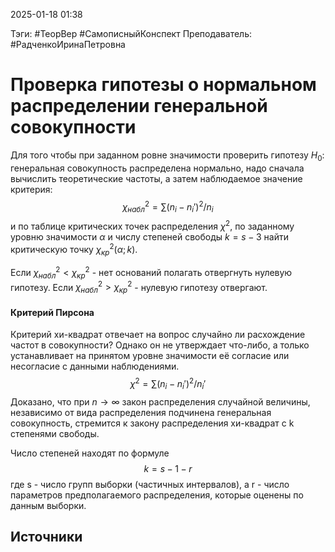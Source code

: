 2025-01-18 01:38

Тэги: #ТеорВер #СамописныйКонспект
Преподаватель: #РадченкоИринаПетровна
# Проверка гипотезы о нормальном распределении генеральной совокупности

Для того чтобы при заданном ровне значимости проверить гипотезу $H_{0}$: генеральная совокупность распределена нормально, надо сначала вычислить теоретические частоты, а затем наблюдаемое значение критерия:
$$\chi^{2}_{набл} = \sum (n_{i} - n_{i}')^{2} / n_{i}$$
и по таблице критических точек распределения $\chi^{2}$, по заданному уровню значимости $\alpha$ и числу степеней свободы $k=s-3$ найти критическую точку $\chi^{2}_{кр}(\alpha; k)$.

Если $\chi^{2}_{набл} < \chi^{2}_{кр}$ - нет оснований полагать отвергнуть нулевую гипотезу.
Если $\chi^{2}_{набл} > \chi^{2}_{кр}$ - нулевую гипотезу отвергают.
#### Критерий Пирсона
Критерий хи-квадрат отвечает на вопрос случайно ли расхождение частот в совокупности? Однако он не утверждает что-либо, а только устанавливает на принятом уровне значимости её согласие или несогласие с данными наблюдениями.
$$\chi^{2} = \sum(n_{i} - n_{i}')^{2}/n_{i}'$$
Доказано, что при $n \to \infty$ закон распределения случайной величины, независимо от вида распределения подчинена генеральная совокупность, стремится к закону распределения хи-квадрат с k степенями свободы.

Число степеней находят по формуле
$$k=s-1-r$$
где s - число групп выборки (частичных интервалов), а r - число параметров предполагаемого распределения, которые оценены по данным выборки.

## Источники